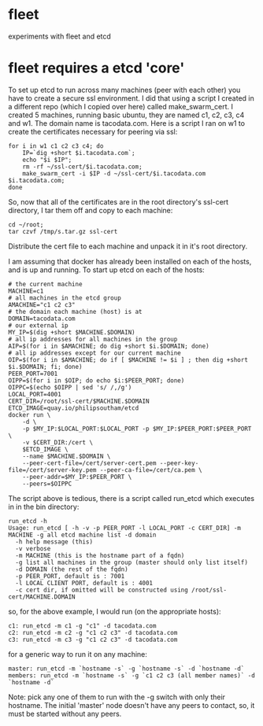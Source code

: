 # fleet
experiments with fleet and etcd
# fleet requires a etcd 'core'
To set up etcd to run across many machines (peer with each other) you
have to create a secure ssl environment.  I did that using a script I created
in a different repo (which I copied over here) called make_swarm_cert. I created 5
machines, running basic ubuntu, they are named c1, c2, c3, c4 and w1.  The domain
name is tacodata.com.  Here is a script I ran on w1 to create the certificates
necessary for peering via ssl:

```
for i in w1 c1 c2 c3 c4; do
    IP=`dig +short $i.tacodata.com`;
    echo "$i $IP";
    rm -rf ~/ssl-cert/$i.tacodata.com;
    make_swarm_cert -i $IP -d ~/ssl-cert/$i.tacodata.com $i.tacodata.com;
done
```

So, now that all of the certificates are in the root directory's ssl-cert directory, I tar them off
and copy to each machine:

```
cd ~/root;
tar czvf /tmp/s.tar.gz ssl-cert
```

Distribute the cert file to each machine and unpack it in it's root directory.

I am assuming that docker has already been installed on each of the hosts, and is up and running.
To start up etcd on each of the hosts:

```
# the current machine
MACHINE=c1
# all machines in the etcd group
AMACHINE="c1 c2 c3"
# the domain each machine (host) is at
DOMAIN=tacodata.com
# our external ip
MY_IP=$(dig +short $MACHINE.$DOMAIN)
# all ip addresses for all machines in the group
AIP=$(for i in $AMACHINE; do dig +short $i.$DOMAIN; done)
# all ip addresses except for our current machine
OIP=$(for i in $AMACHINE; do if [ $MACHINE != $i ] ; then dig +short $i.$DOMAIN; fi; done)
PEER_PORT=7001
OIPP=$(for i in $OIP; do echo $i:$PEER_PORT; done)
OIPPC=$(echo $OIPP | sed 's/ /,/g')
LOCAL_PORT=4001
CERT_DIR=/root/ssl-cert/$MACHINE.$DOMAIN
ETCD_IMAGE=quay.io/philipsoutham/etcd
docker run \
    -d \
    -p $MY_IP:$LOCAL_PORT:$LOCAL_PORT -p $MY_IP:$PEER_PORT:$PEER_PORT \
    -v $CERT_DIR:/cert \
    $ETCD_IMAGE \
    --name $MACHINE.$DOMAIN \
    --peer-cert-file=/cert/server-cert.pem --peer-key-file=/cert/server-key.pem --peer-ca-file=/cert/ca.pem \
    --peer-addr=$MY_IP:$PEER_PORT \
    --peers=$OIPPC
```

The script above is tedious, there is a script called run_etcd which executes in in the
bin directory:

```
run_etcd -h
Usage: run_etcd [ -h -v -p PEER_PORT -l LOCAL_PORT -c CERT_DIR] -m MACHINE -g all etcd machine list -d domain
  -h help message (this)
  -v verbose
  -m MACHINE (this is the hostname part of a fqdn)
  -g list all machines in the group (master should only list itself)
  -d DOMAIN (the rest of the fqdn)
  -p PEER_PORT, default is : 7001
  -l LOCAL CLIENT PORT, default is : 4001
  -c cert dir, if omitted will be constructed using /root/ssl-cert/MACHINE.DOMAIN
```

so, for the above example, I would run (on the appropriate hosts):

```
c1: run_etcd -m c1 -g "c1" -d tacodata.com
c2: run_etcd -m c2 -g "c1 c2 c3" -d tacodata.com
c3: run_etcd -m c3 -g "c1 c2 c3" -d tacodata.com
```

for a generic way to run it on any machine:

```
master: run_etcd -m `hostname -s` -g `hostname -s` -d `hostname -d`
members: run_etcd -m `hostname -s` -g `c1 c2 c3 (all member names)` -d `hostname -d`
```

Note: pick any one of them to run with the -g switch with only their hostname.  The initial 'master' node
doesn't have any peers to contact, so, it must be started without any peers.
